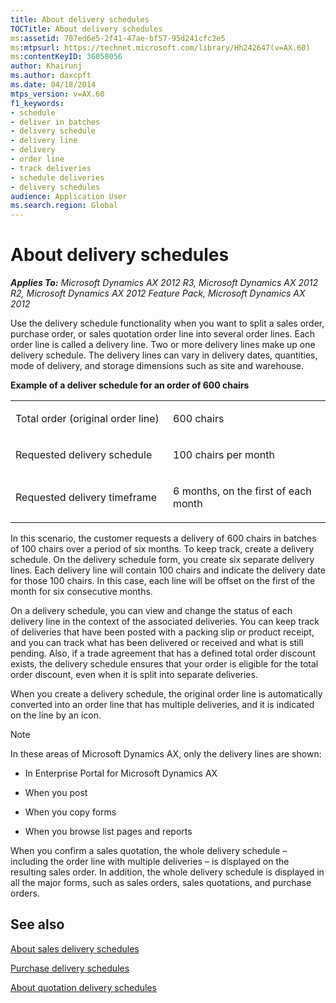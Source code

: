 ```yaml
---
title: About delivery schedules
TOCTitle: About delivery schedules
ms:assetid: 707ed6e5-2f41-47ae-bf57-95d241cfc2e5
ms:mtpsurl: https://technet.microsoft.com/library/Hh242647(v=AX.60)
ms:contentKeyID: 36058056
author: Khairunj
ms.author: daxcpft
ms.date: 04/18/2014
mtps_version: v=AX.60
f1_keywords:
- schedule
- deliver in batches
- delivery schedule
- delivery line
- delivery
- order line
- track deliveries
- schedule deliveries
- delivery schedules
audience: Application User
ms.search.region: Global
---
```


# About delivery schedules 


_**Applies To:** Microsoft Dynamics AX 2012 R3, Microsoft Dynamics AX 2012 R2, Microsoft Dynamics AX 2012 Feature Pack, Microsoft Dynamics AX 2012_

Use the delivery schedule functionality when you want to split a sales order, purchase order, or sales quotation order line into several order lines. Each order line is called a delivery line. Two or more delivery lines make up one delivery schedule. The delivery lines can vary in delivery dates, quantities, mode of delivery, and storage dimensions such as site and warehouse.

**Example of a deliver schedule for an order of 600 chairs**

<table>
<colgroup>
<col style="width: 50%" />
<col style="width: 50%" />
</colgroup>
<tbody>
<tr class="odd">
<td><p>Total order (original order line)</p></td>
<td><p>600 chairs</p></td>
</tr>
<tr class="even">
<td><p>Requested delivery schedule</p></td>
<td><p>100 chairs per month</p></td>
</tr>
<tr class="odd">
<td><p>Requested delivery timeframe</p></td>
<td><p>6 months, on the first of each month</p></td>
</tr>
</tbody>
</table>


In this scenario, the customer requests a delivery of 600 chairs in batches of 100 chairs over a period of six months. To keep track, create a delivery schedule. On the delivery schedule form, you create six separate delivery lines. Each delivery line will contain 100 chairs and indicate the delivery date for those 100 chairs. In this case, each line will be offset on the first of the month for six consecutive months.

On a delivery schedule, you can view and change the status of each delivery line in the context of the associated deliveries. You can keep track of deliveries that have been posted with a packing slip or product receipt, and you can track what has been delivered or received and what is still pending. Also, if a trade agreement that has a defined total order discount exists, the delivery schedule ensures that your order is eligible for the total order discount, even when it is split into separate deliveries.

When you create a delivery schedule, the original order line is automatically converted into an order line that has multiple deliveries, and it is indicated on the line by an icon.


> [!NOTE]
> <P>In these areas of Microsoft Dynamics AX, only the delivery lines are shown:</P>
> <UL>
> <LI>
> <P>In Enterprise Portal for Microsoft Dynamics AX</P>
> <LI>
> <P>When you post</P>
> <LI>
> <P>When you copy forms</P>
> <LI>
> <P>When you browse list pages and reports</P></LI></UL>



When you confirm a sales quotation, the whole delivery schedule – including the order line with multiple deliveries – is displayed on the resulting sales order. In addition, the whole delivery schedule is displayed in all the major forms, such as sales orders, sales quotations, and purchase orders.

## See also

[About sales delivery schedules](about-sales-delivery-schedules.md)

[Purchase delivery schedules](purchase-delivery-schedules.md)

[About quotation delivery schedules](about-quotation-delivery-schedules.md)

  


